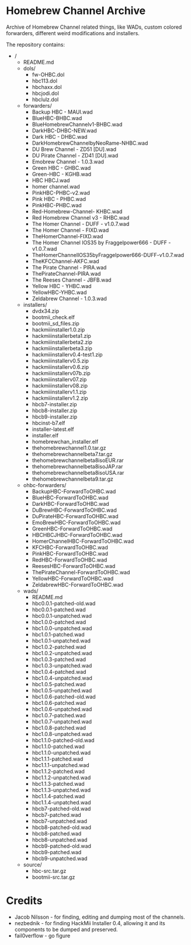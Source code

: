 # Homebrew Channel Archive

Archive of Homebrew Channel related things, like WADs, custom
colored forwarders, different weird modifications and installers.

The repository contains:

- /
  - README.md
  - dols/
    - fw-OHBC.dol
    - hbc113.dol
    - hbchaxx.dol
    - hbcjodi.dol
    - hbclulz.dol
  - forwarders/
    - Backup HBC - MAUI.wad
    - BlueHBC-BHBC.wad
    - BlueHomebrewChannelv1-BHBC.wad
    - DarkHBC-DHBC-NEW.wad
    - Dark HBC - DHBC.wad
    - DarkHomebrewChannelbyNeoRame-NHBC.wad
    - DU Brew Channel  - ZD51 [DU].wad
    - DU Pirate Channel  - ZD41 [DU].wad
    - Emobrew Channel - 1.0.3.wad
    - Green HBC - GHBC.wad
    - Green-HBC - KGHB.wad
    - HBC HBCJ.wad
    - homer channel.wad
    - PinkHBC-PHBC-v2.wad
    - Pink HBC - PHBC.wad
    - PinkHBC-PHBC.wad
    - Red-Homebrew-Channel- KHBC.wad
    - Red Homebrew Channel v3 - RHBC.wad
    - The Homer Channel - DUFF - v1.0.7.wad
    - The Homer Channel - FIXD.wad
    - TheHomerChannel-FIXD.wad
    - The Homer Channel IOS35 by Fraggelpower666 - DUFF - v1.0.7.wad
    - TheHomerChannelIOS35byFraggelpower666-DUFF-v1.0.7.wad
    - TheKFCChannel-AKFC.wad
    - The Pirate Channel - PIRA.wad
    - ThePirateChannel-PIRA.wad
    - The Reeses Channel - JBFB.wad
    - Yellow HBC - YHBC.wad
    - YellowHBC-YHBC.wad
    - Zeldabrew Channel - 1.0.3.wad
  - installers/
    - dvdx34.zip
    - bootmii_check.elf
    - bootmii_sd_files.zip
    - hackmiiinstaller1.0.zip
    - hackmiiinstallerbeta1.zip
    - hackmiiinstallerbeta2.zip
    - hackmiiinstallerbeta3.zip
    - hackmiiinstallerv0.4-test1.zip
    - hackmiiinstallerv0.5.zip
    - hackmiiinstallerv0.6.zip
    - hackmiiinstallerv07b.zip
    - hackmiiinstallerv07.zip
    - hackmiiinstallerv08.zip
    - hackmiiinstallerv1.1.zip
    - hackmiiinstallerv1.2.zip
    - hbcb7-installer.zip
    - hbcb8-installer.zip
    - hbcb9-installer.zip
    - hbcinst-b7.elf
    - installer-latest.elf
    - installer.elf
    - homebrewchan_installer.elf
    - thehomebrewchannel1.0.tar.gz
    - thehomebrewchannelbeta7.tar.gz
    - thehomebrewchannelbeta8isoEUR.rar
    - thehomebrewchannelbeta8isoJAP.rar
    - thehomebrewchannelbeta8isoUSA.rar
    - thehomebrewchannelbeta9.tar.gz
  - ohbc-forwarders/
    - BackupHBC-ForwardToOHBC.wad
    - BlueHBC-ForwardToOHBC.wad
    - DarkHBC-ForwardToOHBC.wad
    - DuBrewHBC-ForwardToOHBC.wad
    - DuPirateHBC-ForwardToOHBC.wad
    - EmoBrewHBC-ForwardToOHBC.wad
    - GreenHBC-ForwardToOHBC.wad
    - HBCHBCJHBC-ForwardToOHBC.wad
    - HomerChannelHBC-ForwardToOHBC.wad
    - KFCHBC-ForwardToOHBC.wad
    - PinkHBC-ForwardToOHBC.wad
    - RedHBC-ForwardToOHBC.wad
    - ReesesHBC-ForwardToOHBC.wad
    - ThePirateChannel-ForwardToOHBC.wad
    - YellowHBC-ForwardToOHBC.wad
    - ZeldabrewHBC-ForwardToOHBC.wad
  - wads/
    - README.md
    - hbc0.0.1-patched-old.wad
    - hbc0.0.1-patched.wad
    - hbc0.0.1-unpatched.wad
    - hbc1.0.0-patched.wad
    - hbc1.0.0-unpatched.wad
    - hbc1.0.1-patched.wad
    - hbc1.0.1-unpatched.wad
    - hbc1.0.2-patched.wad
    - hbc1.0.2-unpatched.wad
    - hbc1.0.3-patched.wad
    - hbc1.0.3-unpatched.wad
    - hbc1.0.4-patched.wad
    - hbc1.0.4-unpatched.wad
    - hbc1.0.5-patched.wad
    - hbc1.0.5-unpatched.wad
    - hbc1.0.6-patched-old.wad
    - hbc1.0.6-patched.wad
    - hbc1.0.6-unpatched.wad
    - hbc1.0.7-patched.wad
    - hbc1.0.7-unpatched.wad
    - hbc1.0.8-patched.wad
    - hbc1.0.8-unpatched.wad
    - hbc1.1.0-patched-old.wad
    - hbc1.1.0-patched.wad
    - hbc1.1.0-unpatched.wad
    - hbc1.1.1-patched.wad
    - hbc1.1.1-unpatched.wad
    - hbc1.1.2-patched.wad
    - hbc1.1.2-unpatched.wad
    - hbc1.1.3-patched.wad
    - hbc1.1.3-unpatched.wad
    - hbc1.1.4-patched.wad
    - hbc1.1.4-unpatched.wad
    - hbcb7-patched-old.wad
    - hbcb7-patched.wad
    - hbcb7-unpatched.wad
    - hbcb8-patched-old.wad
    - hbcb8-patched.wad
    - hbcb8-unpatched.wad
    - hbcb9-patched-old.wad
    - hbcb9-patched.wad
    - hbcb9-unpatched.wad
  - source/
    - hbc-src.tar.gz
    - bootmii-src.tar.gz

# Credits

- Jacob Nilsson - for finding, editing and dumping most of the channels.
- nezbednik - for finding HackMii Installer 0.4, allowing it and its components to be dumped and preserved.
- fail0verflow - go figure
